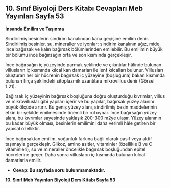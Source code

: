 ## 10. Sınıf Biyoloji Ders Kitabı Cevapları Meb Yayınları Sayfa 53

**İnsanda Emilim ve Taşınma**

Sindirilmiş besinlerin sindirim kanalından kana geçişine emilim denir. Sindirilmiş besinler, su, mineraller ve iyonlar; sindirim kanalının ağız, mide, ince bağırsak ve kalın bağırsak bölümlerinden emilebilir. Bu emilimin büyük bir bölümü ince bağırsağın orta ve son kısmında gerçekleşir.

İnce bağırsağın iç yüzeyinde parmak şeklinde ve çıkıntılar hâlinde bulunan villusların iç kısmında kılcal kan damarları ile lenf kılcalları bulunur. Villusları oluşturan her bir hücrenin bağırsak iç yüzeyine (boşluğuna) bakan kısmında bulunan fırça şeklindeki sitoplazmik uzantılara mikrovillus denir (Görsel 1.21).

Bağırsak iç yüzeyinin bağırsak boşluğuna doğru oluşturduğu kıvrımlar, villus ve mikrovilluslar gibi yapıları içerir ve bu yapılar, bağırsak yüzey alanını büyük ölçüde artırır. Bu geniş yüzey alanı, sindirilmiş besin maddelerinin etkin bir şekilde emilmesinde önemli bir rol oynar. İnce bağırsağın yüzey alanı, bu kıvrımlar sayesinde yaklaşık 200-300 m2ye ulaşır. Yüzey alanının bu kadar büyük olması, besinlerin emilimini daha verimli hâle getiren bir yapısal özelliktir.

İnce bağırsaktan emilim, yoğunluk farkına bağlı olarak pasif veya aktif taşımayla gerçekleşir. Glikoz, amino asitler, vitaminler (özellikle B ve C vitaminleri), su ve mineraller öncelikle bağırsak boşluğundan epitel hücrelerine geçer. Daha sonra villusların iç kısmında bulunan kılcal damarlarla emilir.

* **Cevap**: **Bu sayfada soru bulunmamaktadır.**

**10. Sınıf Meb Yayınları Biyoloji Ders Kitabı Sayfa 53**